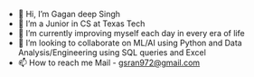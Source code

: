 - 👋 Hi, I’m Gagan deep Singh
- 👀 I’m a Junior in CS at Texas Tech
- 🌱 I’m currently improving myself each day in every era of life
- 💞️ I’m looking to collaborate on ML/AI using Python and Data Analysis/Engineering using SQL queries and Excel
- 📫 How to reach me Mail - gsran972@gmail.com


